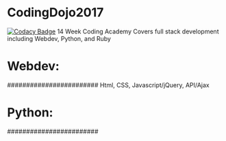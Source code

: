 # CodingDojo2017
[![Codacy Badge](https://api.codacy.com/project/badge/Grade/ca2210bf938244e2aedf67fde5c8fd90)](https://www.codacy.com/app/hermanj13/CodingDojo2017?utm_source=github.com&utm_medium=referral&utm_content=hermanj13/CodingDojo2017&utm_campaign=badger)
14 Week Coding Academy
Covers full stack development including Webdev, Python, and Ruby
# Webdev:
########################
Html, CSS, Javascript/jQuery, API/Ajax

# Python:
########################

